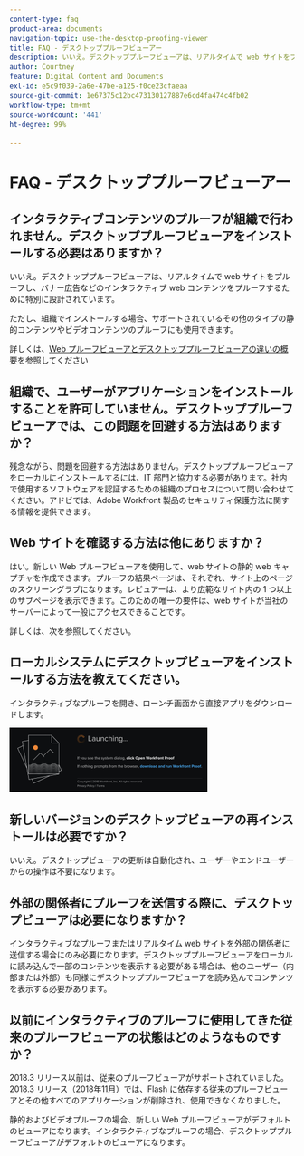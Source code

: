 ```yaml
---
content-type: faq
product-area: documents
navigation-topic: use-the-desktop-proofing-viewer
title: FAQ - デスクトッププルーフビューアー
description: いいえ。デスクトッププルーフビューアは、リアルタイムで web サイトをプルーフし、バナー広告などのインタラクティブ web コンテンツをプルーフするために特別に設計されています。
author: Courtney
feature: Digital Content and Documents
exl-id: e5c9f039-2a6e-47be-a125-f0ce23cfaeaa
source-git-commit: 1e67375c12bc473130127887e6cd4fa474c4fb02
workflow-type: tm+mt
source-wordcount: '441'
ht-degree: 99%

---
```


# FAQ - デスクトッププルーフビューアー

## インタラクティブコンテンツのプルーフが組織で行われません。デスクトッププルーフビューアをインストールする必要はありますか？

いいえ。デスクトッププルーフビューアは、リアルタイムで web サイトをプルーフし、バナー広告などのインタラクティブ web コンテンツをプルーフするために特別に設計されています。

ただし、組織でインストールする場合、サポートされているその他のタイプの静的コンテンツやビデオコンテンツのプルーフにも使用できます。 

詳しくは、[Web プルーフビューアとデスクトッププルーフビューアの違いの概要](../../../review-and-approve-work/proofing/proofing-overview/understand-differences-between-web-viewer.md)を参照してください

## 組織で、ユーザーがアプリケーションをインストールすることを許可していません。デスクトッププルーフビューアでは、この問題を回避する方法はありますか？

残念ながら、問題を回避する方法はありません。デスクトッププルーフビューアをローカルにインストールするには、IT 部門と協力する必要があります。社内で使用するソフトウェアを認証するための組織のプロセスについて問い合わせてください。アドビでは、Adobe Workfront 製品のセキュリティ保護方法に関する情報を提供できます。

## Web サイトを確認する方法は他にありますか？

はい。新しい Web プルーフビューアを使用して、web サイトの静的 web キャプチャを作成できます。プルーフの結果ページは、それぞれ、サイト上のページのスクリーングラブになります。レビュアーは、より広範なサイト内の 1 つ以上のサブページを表示できます。このための唯一の要件は、web サイトが当社のサーバーによって一般にアクセスできることです。

詳しくは、次を参照してください。

## ローカルシステムにデスクトップビューアをインストールする方法を教えてください。

インタラクティブなプルーフを開き、ローンチ画面から直接アプリをダウンロードします。

![ 起動画面 ](assets/mceclip0-350x114.png) 

## 新しいバージョンのデスクトップビューアの再インストールは必要ですか？

いいえ。デスクトップビューアの更新は自動化され、ユーザーやエンドユーザーからの操作は不要になります。

## 外部の関係者にプルーフを送信する際に、デスクトップビューアは必要になりますか？

インタラクティブなプルーフまたはリアルタイム web サイトを外部の関係者に送信する場合にのみ必要になります。デスクトッププルーフビューアをローカルに読み込んで一部のコンテンツを表示する必要がある場合は、他のユーザー（内部または外部）も同様にデスクトッププルーフビューアを読み込んでコンテンツを表示する必要があります。

## 以前にインタラクティブのプルーフに使用してきた従来のプルーフビューアの状態はどのようなものですか？

2018.3 リリース以前は、従来のプルーフビューアがサポートされていました。2018.3 リリース（2018年11月）では、Flash に依存する従来のプルーフビューアとその他すべてのアプリケーションが削除され、使用できなくなりました。 

静的およびビデオプルーフの場合、新しい Web プルーフビューアがデフォルトのビューアになります。インタラクティブなプルーフの場合、デスクトッププルーフビューアがデフォルトのビューアになります。

<!--For more information, see [Legacy proofing viewer removed in 2018.3](../../../workfront-proof/wp-work-proofsfiles/review-proofs-lpv/lpv-removed-2018.md)-->
